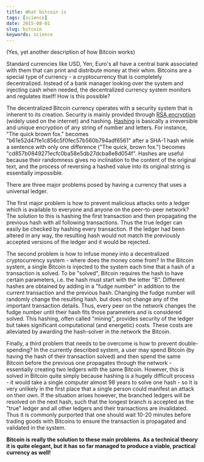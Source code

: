 ```yaml
---
title: What bitcoin is
tags: [science]
date: 2015-08-01
slug: bitcoin
keywords: science
---
```


(Yes, yet another description of how Bitcoin works)

Standard currencies like USD, Yen, Euro's all have a central bank associated with them that can print and distribute money at their whim. Bitcoins are a special type of currency - a cryptocurrency that is completely decentralized. Instead of a bank manager looking over the system and injecting cash when needed, the decentralized currency system monitors and regulates itself! How is this possible?


The decentralized Bitcoin currency operates with a security system that is inherent to its creation. Security is mainly provided through [RSA encryption](http://en.wikipedia.org/wiki/RSA_(cryptosystem)) (widely used on the internet) and hashing. [Hashing](http://en.wikipedia.org/wiki/Hash_function) is basically a irreversible and unique encryption of any string of number and letters. For instance, "The quick brown fox." becomes "b61e52d47fe1c856c5f0fec57b560b794adf6561" after a SHA-1 hash while a sentence with only one difference ("The quick, brown fox.") becomes "cd857b0849271ecfc0ba58e5db27dcba8e8d054f". Hashes are useful because their randomness gives no inclination to the content of the original text, and the process of reversing a hashed value into its original string is essentially impossible.

There are three major problems posed by having a currency that uses a universal ledger.

The first major problem is how to prevent malicious attacks onto a ledger which is available to everyone and anyone on the peer-to-peer network? The solution to this is hashing the first transaction and then propagating the previous hash with all following transactions. Thus the true ledger can easily be checked by hashing every transaction. If the ledger had been altered in any way, the resulting hash would not match the previously accepted versions of the ledger and it would be rejected.

The second problem is how to infuse money into a decentralized cryptocurrency system - where does the money come from? In the Bitcoin system, a single Bitcoin is injected to the system each time that a hash of a transaction is solved. To be "solved", Bitcoin requires the hash to have certain parameters, i.e. the hash must start with the letter "B". Different hashes are obtained by adding in a "fudge number" in addition to the current transaction and the previous hash. Changing the fudge number will randomly change the resulting hash, but does not change any of the important transaction details. Thus, every peer on the network changes the fudge number until their hash fits those parameters and is considered solved. This hashing, often called "mining", provides security of the ledger but takes significant computational (and energetic) costs. These costs are alleviated by awarding the hash-solver in the network the Bitcoin.

Finally, a third problem that needs to be overcome is how to prevent double-spending? In the currently described system, a user may spend Bitcoin (by having the hash of their transaction solved) and then spend the same Bitcoin before the previous one propagates through the network - essentially creating two ledgers with the same Bitcoin. However, this is solved in Bitcoin quite simply because hashing is a hugely difficult process - it would take a single computer almost 98 years to solve one hash - so it is very unlikely in the first place that a single person could manifest an attack on their own. If the situation arises however, the branched ledgers will be resolved on the next hash, such that the longest branch is accepted as the "true" ledger and all other ledgers and their transactions are invalidated. Thus it is commonly purported that one should wait 10-20 minutes before trading goods with Bitcoins to ensure the transaction is propagated and validated in the system.

**Bitcoin is really the solution to these main problems. As a technical theory it is quite elegant, but it has so far managed to produce a viable, practical currency as well!**

